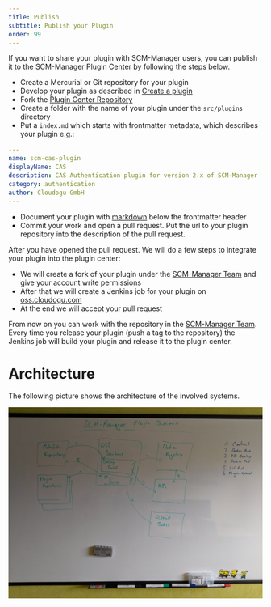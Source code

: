 ```yaml
---
title: Publish
subtitle: Publish your Plugin
order: 99
---
```


If you want to share your plugin with SCM-Manager users, you can publish it to the SCM-Manager Plugin Center by following the steps below.

* Create a Mercurial or Git repository for your plugin
* Develop your plugin as described in [Create a plugin](/docs/create)
* Fork the [Plugin Center Repository](https://bitbucket.org/scm-manager/plugin-center)
* Create a folder with the name of your plugin under the `src/plugins` directory
* Put a `index.md` which starts with frontmatter metadata, which describes your plugin e.g.:

```yaml
---
name: scm-cas-plugin
displayName: CAS
description: CAS Authentication plugin for version 2.x of SCM-Manager
category: authentication
author: Cloudogu GmbH
---
```

* Document your plugin with [markdown](https://github.com/adam-p/markdown-here/wiki/Markdown-Cheatsheet) below the frontmatter header
* Commit your work and open a pull request. Put the url to your plugin repository into the description of the pull request.

After you have opened the pull request. 
We will do a few steps to integrate your plugin into the plugin center:

* We will create a fork of your plugin under the [SCM-Manager Team](https://bitbucket.org/scm-manager/) and give your account write permissions
* After that we will create a Jenkins job for your plugin on [oss.cloudogu.com](https://oss.cloudogu.com/jenkins/job/scm-manager/job/scm-manager-bitbucket/)
* At the end we will accept your pull request

From now on you can work with the repository in the [SCM-Manager Team](https://bitbucket.org/scm-manager/).
Every time you release your plugin (push a tag to the repository) the Jenkins job will build your plugin and release it to the plugin center.


# Architecture

The following picture shows the architecture of the involved systems.

![Architecture](architecture.jpg "Plugin Center Architecture")
